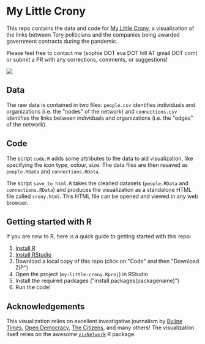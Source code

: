 # My Little Crony

This repo contains the data and code for [My Little Crony](https://www.mylittlecrony.com), a visualization of the links between Tory politicians and the companies being awarded government contracts during the pandemic.

Please feel free to contact me (sophie DOT eva DOT hill AT gmail DOT com) or submit a PR with any corrections, comments, or suggestions!

![](gif_example.gif)

## Data
The raw data is contained in two files: `people.csv` identifies individuals and organizations (i.e. the "nodes" of the network) and `connections.csv` identifies the links between individuals and organizations (i.e. the "edges" of the network).

## Code
The script `code.R` adds some attributes to the data to aid visualization, like specifying the icon type, colour, size. The data files are then resaved as `people.RData` and `connections.RData`.

The script `save_to_html.R` takes the cleaned datasets (`people.RData` and `connections.RData`) and produces the visualization as a standalone HTML file called `crony.html`. This HTML file can be opened and viewed in any web browser.

## Getting started with R

If you are new to R, here is a quick guide to getting started with this repo:
1. [Install R](https://www.r-project.org/)
2. [Install RStudio](https://www.rstudio.com/products/rstudio/download/)
3. Download a local copy of this repo (click on "Code" and then "Download ZIP")
4. Open the project (`my-little-crony.Rproj`) in RStudio
5. Install the required packages ("install.packages(packagename)")
6. Run the code!

## Acknowledgements
This visualization relies on excellent investigative journalism by [Byline Times](https://bylinetimes.com/), [Open Democracy](https://www.opendemocracy.net/en/), [The Citizens](https://the-citizens.com/), and many others! The visualization itself relies on the awesome [`visNetwork`](https://datastorm-open.github.io/visNetwork/) R package.
